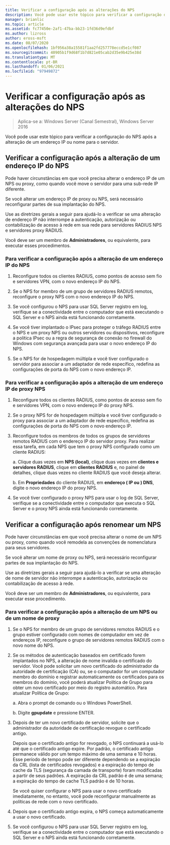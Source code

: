 ```yaml
---
title: Verificar a configuração após as alterações do NPS
description: Você pode usar este tópico para verificar a configuração do servidor de diretivas de rede do Windows Server 2016 depois que um endereço IP ou nome mudar para o servidor.
manager: brianlic
ms.topic: article
ms.assetid: fc77450e-2af1-47ba-bb23-1fd36d9efdbf
ms.author: lizross
author: eross-msft
ms.date: 08/07/2020
ms.openlocfilehash: 1bf956a38a15581f1aa2fd257778eccd5e1cf087
ms.sourcegitcommit: 40905b1f9d68f1b7d821e05cab2d35e9b425e38d
ms.translationtype: MT
ms.contentlocale: pt-BR
ms.lasthandoff: 01/06/2021
ms.locfileid: "97949872"
---
```

# <a name="verify-configuration-after-nps-changes"></a>Verificar a configuração após as alterações do NPS

>Aplica-se a: Windows Server (Canal Semestral), Windows Server 2016

Você pode usar este tópico para verificar a configuração do NPS após a alteração de um endereço IP ou nome para o servidor.

## <a name="verify-configuration-after-an-nps-ip-address-change"></a>Verificar a configuração após a alteração de um endereço IP do NPS

Pode haver circunstâncias em que você precisa alterar o endereço IP de um NPS ou proxy, como quando você move o servidor para uma sub-rede IP diferente.

Se você alterar um endereço IP de proxy ou NPS, será necessário reconfigurar partes de sua implantação do NPS.

Use as diretrizes gerais a seguir para ajudá-lo a verificar se uma alteração de endereço IP não interrompe a autenticação, autorização ou contabilização de acesso à rede em sua rede para servidores RADIUS NPS e servidores proxy RADIUS.

Você deve ser um membro de **Administradores**, ou equivalente, para executar esses procedimentos.

### <a name="to-verify-configuration-after-an-nps-ip-address-change"></a>Para verificar a configuração após a alteração de um endereço IP do NPS

1. Reconfigure todos os clientes RADIUS, como pontos de acesso sem fio e servidores VPN, com o novo endereço IP do NPS.

2. Se o NPS for membro de um grupo de servidores RADIUS remotos, reconfigure o proxy NPS com o novo endereço IP do NPS.

3. Se você configurou o NPS para usar SQL Server registro em log, verifique se a conectividade entre o computador que está executando o SQL Server e o NPS ainda está funcionando corretamente.

4. Se você tiver implantado o IPsec para proteger o tráfego RADIUS entre o NPS e um proxy NPS ou outros servidores ou dispositivos, reconfigure a política IPsec ou a regra de segurança de conexão no firewall do Windows com segurança avançada para usar o novo endereço IP do NPS.

5. Se o NPS for de hospedagem múltipla e você tiver configurado o servidor para associar a um adaptador de rede específico, redefina as configurações de porta do NPS com o novo endereço IP.

### <a name="to-verify-configuration-after-an-nps-proxy-ip-address-change"></a>Para verificar a configuração após a alteração de um endereço IP de proxy NPS

1. Reconfigure todos os clientes RADIUS, como pontos de acesso sem fio e servidores VPN, com o novo endereço IP do proxy NPS.

2. Se o proxy NPS for de hospedagem múltipla e você tiver configurado o proxy para associar a um adaptador de rede específico, redefina as configurações de porta do NPS com o novo endereço IP.

3. Reconfigure todos os membros de todos os grupos de servidores remotos RADIUS com o endereço IP do servidor proxy. Para realizar essa tarefa, em cada NPS que tem o proxy NPS configurado como um cliente RADIUS:

    a. Clique duas vezes em **NPS (local)**, clique duas vezes em **clientes e servidores RADIUS**, clique em **clientes RADIUS** e, no painel de detalhes, clique duas vezes no cliente RADIUS que você deseja alterar.

    b. Em **Propriedades** do cliente RADIUS, em **endereço \( IP ou \) DNS**, digite o novo endereço IP do proxy NPS.

4. Se você tiver configurado o proxy NPS para usar o log de SQL Server, verifique se a conectividade entre o computador que executa o SQL Server e o proxy NPS ainda está funcionando corretamente.

## <a name="verify-configuration-after-renaming-an-nps"></a>Verificar a configuração após renomear um NPS

Pode haver circunstâncias em que você precisa alterar o nome de um NPS ou proxy, como quando você remodela as convenções de nomenclatura para seus servidores.

Se você alterar um nome de proxy ou NPS, será necessário reconfigurar partes de sua implantação do NPS.

Use as diretrizes gerais a seguir para ajudá-lo a verificar se uma alteração de nome de servidor não interrompe a autenticação, autorização ou contabilização de acesso à rede.

Você deve ser um membro de **Administradores**, ou equivalente, para executar esse procedimento.

### <a name="to-verify-configuration-after-an-nps-or-proxy-name-change"></a>Para verificar a configuração após a alteração de um NPS ou de um nome de proxy

1. Se o NPS for membro de um grupo de servidores remotos RADIUS e o grupo estiver configurado com nomes de computador em vez de endereços IP, reconfigure o grupo de servidores remotos RADIUS com o novo nome do NPS.

2. Se os métodos de autenticação baseados em certificado forem implantados no NPS, a alteração de nome invalida o certificado do servidor. Você pode solicitar um novo certificado do administrador da autoridade de certificação (CA) ou, se o computador for um computador membro do domínio e registrar automaticamente os certificados para os membros do domínio, você poderá atualizar Política de Grupo para obter um novo certificado por meio do registro automático. Para atualizar Política de Grupo:

    a. Abra o prompt de comando ou o Windows PowerShell.

    b. Digite **gpupdate** e pressione ENTER.


3. Depois de ter um novo certificado de servidor, solicite que o administrador da autoridade de certificação revogue o certificado antigo.

     Depois que o certificado antigo for revogado, o NPS continuará a usá-lo até que o certificado antigo expire. Por padrão, o certificado antigo permanece válido por um tempo máximo de uma semana e 10 horas. Esse período de tempo pode ser diferente dependendo se a expiração da CRL (lista de certificados revogados) e a expiração do tempo de cache da TLS (segurança da camada de transporte) foram modificadas a partir de seus padrões. A expiração da CRL padrão é de uma semana; a expiração do tempo de cache TLS padrão é de 10 horas.

     Se você quiser configurar o NPS para usar o novo certificado imediatamente, no entanto, você pode reconfigurar manualmente as políticas de rede com o novo certificado.

4. Depois que o certificado antigo expira, o NPS começa automaticamente a usar o novo certificado.

5. Se você configurou o NPS para usar SQL Server registro em log, verifique se a conectividade entre o computador que está executando o SQL Server e o NPS ainda está funcionando corretamente.


